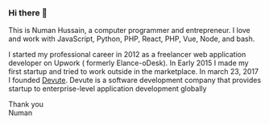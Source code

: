 ### Hi there 👋
This is Numan Hussain, a computer programmer and entrepreneur. I love and work with JavaScript, Python, PHP, React, PHP, Vue, Node, and bash. 

I started my professional career in 2012 as a freelancer web application developer on Upwork ( formerly Elance-oDesk). In Early 2015 I made my first startup and tried to work outside in the marketplace. In march 23, 2017 I founded <a href="https://www.devute.com" target="_blank">Devute</a>. Devute is a software development company that provides startup to enterprise-level application development globally


Thank you <br/>
Numan
